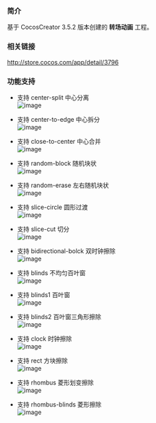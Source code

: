 ### 简介
基于 CocosCreator 3.5.2 版本创建的 **转场动画** 工程。

### 相关链接
http://store.cocos.com/app/detail/3796

### 功能支持
- 支持 center-split 中心分离    
![image](../../../gif/202206/2022061301.gif)

- 支持 center-to-edge 中心拆分    
![image](../../../gif/202206/2022061302.gif)

- 支持 close-to-center 中心合并    
![image](../../../gif/202206/2022061303.gif)

- 支持 random-block 随机块状    
![image](../../../gif/202206/2022061304.gif)

- 支持 random-erase 左右随机块状    
![image](../../../gif/202206/2022061305.gif)

- 支持 slice-circle 圆形过渡    
![image](../../../gif/202206/2022061306.gif)

- 支持 slice-cut 切分    
![image](../../../gif/202206/2022061307.gif)

- 支持 bidirectional-bolck 双时钟擦除    
![image](../../../gif/202206/2022061308.gif)

- 支持 blinds 不均匀百叶窗    
![image](../../../gif/202206/2022061309.gif)

- 支持 blinds1 百叶窗    
![image](../../../gif/202206/2022061310.gif)

- 支持 blinds2 百叶窗三角形擦除    
![image](../../../gif/202206/2022061311.gif)

- 支持 clock 时钟擦除    
![image](../../../gif/202206/2022061312.gif)

- 支持 rect 方块擦除    
![image](../../../gif/202206/2022061313.gif)

- 支持 rhombus 菱形划变擦除    
![image](../../../gif/202206/2022061314.gif)

- 支持 rhombus-blinds 菱形擦除    
![image](../../../gif/202206/2022061315.gif)
